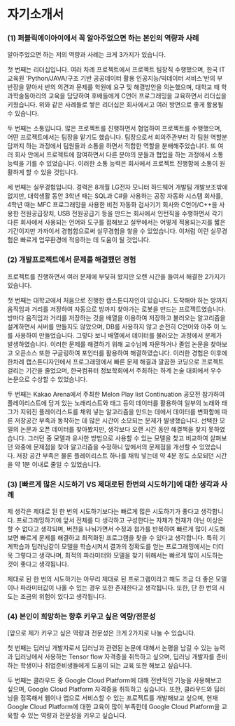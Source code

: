 # 자기소개서
### (1) 퍼블릭에이아이에서 꼭 알아주었으면 하는 본인의 역량과 사례
알아주었으면 하는 저의 역량과 사례는 크게 3가지가 있습니다.



첫 번째는 리더십입니다. 여러 차례 프로젝트에서 프로젝트 팀장직 수행했으며, 한국 IT 교육원 'Python/JAVA/구조 기반 공공데이터 활용 인공지능/빅데이터 서비스'반의 부반장을 맡아서 반의 의견과 문제를 학원에 요구 및 해결방안을 의논했으며, 대학교 때 학과학술동아리의 교육을 담당하여 후배들에게 C언어 프로그래밍을 교육하면서 리더십을 키웠습니다. 위와 같은 사례들로 쌓은 리더십은 회사에서고 여러 방면으로 좋게 활용될 수 있습니다.



두 번째는 소통입니다. 많은 프로젝트를 진행하면서 협업하여 프로젝트를 수행했으며, 어떤 프로젝트에서는 팀장을 맡기도 했습니다. 팀장으로서 회의주관부터 각 팀원 역할분담까지 하는 과정에서 팀원들과 소통을 하면서 적합한 역할을 분배해주었습니다. 또 여러 회사 안에서 프로젝트에 참여하면서 다른 분야의 분들과 협업을 하는 과정에서 소통 능력을 기를 수 있었습니다. 이러한 소통 능력은 회사에서 프로젝트 진행함에 소통이 원활하게 할 수 있을 것입니다. 



세 번째는 실무경험입니다. 경력은 8개월 LG전자 모니터 하드웨어 개발팀 개발보조밖에 없지만, 대학생활 동안 3학년 때는 SQL과 C#을 사용하는 공장 자동화 시스템 회사를, 4학년 때는 MFC 프로그래밍을 사용한 비전 자동화 검사기기 회사와 C언어/C++을 사용한 전원공급장치, USB 전원공급기 등을 만드는 회사에서 인턴직을 수행하면서 각기 다른 회사에서 사용되는 언어와 도구를 접해보고 실무에서는 어떻게 적용되는지를 짧은 기간이지만 가까이서 경험함으로써 실무경험을 쌓을 수 있었습니다. 이처럼 이런 실무경험은 빠르게 업무환경에 적응하는 데 도움이 될 것입니다.

### (2) 개발프로젝트에서 문제를 해결했던 경험
프로젝트를 진행하면서 여러 문제에 부딪혀 왔지만 오랜 시간을 들여서 해결한 2가지가 있습니다.



첫 번째는 대학교에서 처음으로 진행한 캡스톤디자인이 있습니다. 도착해야 하는 방까지 움직임과 거리를 저장하여 자동으로 방까지 찾아가는 로봇을 만드는 프로젝트였습니다. 방마다 움직임과 거리를 저장하는 것을 배열을 이용하여 저장하고 불러오는 알고리즘을 설계하면서 서버를 만들지도 않았으며, DB를 사용하지 않고 순전히 C언어와 아주 이 노를 사용하여 만들었습니다. 그렇다 보니 배열에서 데이터를 불러오는 과정에서 문제가 발생하였습니다. 이러한 문제를 해결하기 위해 교수님께 자문하거나 졸업 논문을 찾아보고 오픈소스 또한 구글링하여 포인터를 활용하여 해결하였습니다. 이러한 경험은 이후에 한차례 캡스톤디자인에서 프로그래밍에서 빠른 문제 해결과 깔끔한 코딩으로 프로젝트 걸리는 기간을 줄었으며, 한국컴퓨터 정보학회에서 주최하는 하계 논술 대회에서 우수 논문으로 수상할 수 있었습니다.



두 번째는 Kakao Arena에서 주최한 Melon Play list Continuation 공모전 참가하여 플레이리스트에 담겨 있는 노래리스트와 태그 등의 데이터를 활용하여 일부의 노래와 태그가 지워진 플레이리스트를 채워 넣는 알고리즘을 만드는 데에서 데이터를 변화함에 따른 저장공간 부족과 동작하는 데 많은 시간이 소모되는 문제가 발생했습니다. 선택한 모델의 논문과 오픈 데이터를 찾아봤지만, 생각보다 오랜 시간 동안 해결책을 찾지 못하였습니다. 그러던 중 모델과 유사한 방법으로 사용할 수 있는 모델을 찾고 비교하여 살펴보던 와중에 문제점을 찾아 알고리즘을 수정하니 앞에서의 문제점을 개선할 수 있었습니다. 저장 공간 부족은 물론 플레이리스트 하나를 채워 넣는데 약 4분 정도 소모되던 시간을 약 1분 이내로 줄일 수 있었습니다.

### (3) [빠르게 많은 시도하기  VS 제대로된 한번의 시도하기]에 대한 생각과 사례
제 생각은 제대로 된 한 번의 시도하기보다는 빠르게 많은 시도하기가 좋다고 생각합니다. 프로그래밍하기에 앞서 전체를 다 생각하고 구성한다는 자체가 천재가 아닌 이상은 할 수 없다고 생각되며, 버전을 나눠가면서 수정과 첨가를 반복하여 빠르게 많이 시도해보면 빠르게 문제를 해결하고 최적화된 프로그램을 찾을 수 있다고 생각합니다. 특히 기계학습과 딥러닝같이 모델을 학습시켜서 결과의 정확도를 얻는 프로그래밍에서는 더더욱 그렇다고 생각나며, 최적의 파라미터와 모델을 찾기 위해서는 빠르게 많이 시도하는 것이 좋다고 생각됩니다.



제대로 된 한 번의 시도하기는 아무리 제대로 된 프로그램이라고 해도 조금 더 좋은 모델이나 파라미터값이 나올 수 있는 경우 또한 존재한다고 생각됩니다. 또한, 단 한 번의 시도는 조금의 위험이 있다고 생각됩니다.

### (4) 본인이 희망하는 향후 키우고 싶은 역량/전문성
[앞으로 제가 키우고 싶은 역량과 전문성은 크게 2가지로 나눌 수 있습니다.



첫 번째는 딥러닝 개발자로서 딥러닝과 관련된 논문에 대해서 논평을 남길 수 있는 능력과 딥러닝에서 사용하는 Tensor flow 자격증을 취득하고 싶으며, 딥러닝 개발자를 준비하는 학생이나 취업준비생들에게 도움이 되는 교육 또한 해보고 싶습니다.



두 번째는 클라우드 중 Google Cloud Platform에 대해 전반적인 기능을 사용해보고 싶으며, Google Cloud Platform 자격증을 취득하고 싶습니다. 또한, 클라우드와 딥러닝을 접목해서 웹이나 앱으로 서비스할 수 있는 프로젝트를 개발해보고 싶으며, 현재 Google Cloud Platform에 대한 교육이 많이 부족한데 Google Cloud Platform을 교육할 수 있는 역량과 전문성을 키우고 싶습니다.






